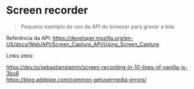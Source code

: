 # Screen recorder
> Pequeno exemplo de uso da API do browser para gravar a tela.

Referência da API: https://developer.mozilla.org/en-US/docs/Web/API/Screen_Capture_API/Using_Screen_Capture

Links úteis:

https://dev.to/sebastianstamm/screen-recording-in-10-lines-of-vanilla-js-3bo8  
https://blog.addpipe.com/common-getusermedia-errors/
